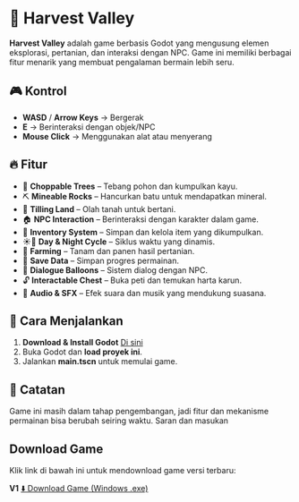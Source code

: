 # 🌿 Harvest Valley

**Harvest Valley** adalah game berbasis Godot yang mengusung elemen eksplorasi, pertanian, dan interaksi dengan NPC. Game ini memiliki berbagai fitur menarik yang membuat pengalaman bermain lebih seru.

## 🎮 Kontrol
- **WASD** / **Arrow Keys** → Bergerak
- **E** → Berinteraksi dengan objek/NPC
- **Mouse Click** → Menggunakan alat atau menyerang

## 🔥 Fitur
- 🌳 **Choppable Trees** – Tebang pohon dan kumpulkan kayu.
- ⛏️ **Mineable Rocks** – Hancurkan batu untuk mendapatkan mineral.
- 🚜 **Tilling Land** – Olah tanah untuk bertani.
- 🏠 **NPC Interaction** – Berinteraksi dengan karakter dalam game.
- 🎒 **Inventory System** – Simpan dan kelola item yang dikumpulkan.
- ☀️🌙 **Day & Night Cycle** – Siklus waktu yang dinamis.
- 🌾 **Farming** – Tanam dan panen hasil pertanian.
- 💾 **Save Data** – Simpan progres permainan.
- 💬 **Dialogue Balloons** – Sistem dialog dengan NPC.
- 🔓 **Interactable Chest** – Buka peti dan temukan harta karun.
- 🎵 **Audio & SFX** – Efek suara dan musik yang mendukung suasana.

## 🚀 Cara Menjalankan
1. **Download & Install Godot** [Di sini](https://godotengine.org/download)
2. Buka Godot dan **load proyek ini**.
3. Jalankan **main.tscn** untuk memulai game.

## 📌 Catatan
Game ini masih dalam tahap pengembangan, jadi fitur dan mekanisme permainan bisa berubah seiring waktu. Saran dan masukan

## Download Game

Klik link di bawah ini untuk mendownload game versi terbaru:

**V1**
[⬇️ Download Game (Windows .exe)](https://github.com/SahrulRamadhanHardiansyah/Harvest-Valley/releases/download/v1.0.0/Harvest.Valley.exe)

